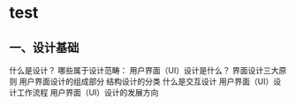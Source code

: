 # test
## 一、设计基础

什么是设计？
哪些属于设计范畴：
用户界面（UI）设计是什么？
界面设计三大原则
用户界面设计的组成部分
结构设计的分类
什么是交互设计
用户界面（UI）设计工作流程
用户界面（UI）设计的发展方向
